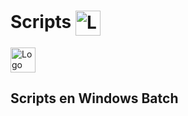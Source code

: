 # Scripts <img src="https://external-content.duckduckgo.com/iu/?u=https%3A%2F%2Ficons.veryicon.com%2Fpng%2Fo%2Ffile-type%2Fexquisite-multicolor-icon%2Fwindows-terminal.png&f=1&nofb=1&ipt=6e038ddcff8875d6e12e51943f303511ce54c980197c337e7fc3715497472c3f" width="40" height="40" alt="Logo de Bash" style="vertical-align: middle;">

<a href="https://www.microsoft.com/es-xl/windows?r=1">
  <img src="https://external-content.duckduckgo.com/iu/?u=http%3A%2F%2Fwww.pngall.com%2Fwp-content%2Fuploads%2F2%2FWindows-Logo-PNG-Images.png&f=1&nofb=1&ipt=1fee5347e43373cf05742ab91b0d9d2a5d3c69e067c7aadb10938aec431cb8be" width="40" height="40" alt="Logo de Windows">
</a>


## Scripts en Windows Batch
